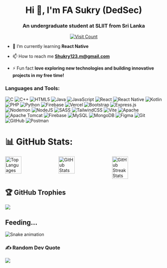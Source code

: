 <h1 align="center">Hi 👋, I'm FA Sukry (DedSec)</h1>
<h3 align="center">An undergraduate student at SLIIT from Sri Lanka</h3>

<p align="center">
  <a href="https://visitcount.itsvg.in">
    <img src="https://visitcount.itsvg.in/api?id=dedsec-24&icon=2&color=4" alt="Visit Count">
  </a>
</p>

- 🌱 I’m currently learning **React Native**

- 📫 How to reach me **Shukry123.m@gmail.com**

- ⚡ Fun fact **love exploring new technologies and building innovative projects in my free time!**

<h3 align="left"></h3>
<p align="left">
</p>

<h3 align="left">Languages and Tools:</h3>

![C](https://img.shields.io/badge/c-%2300599C.svg?style=for-the-badge&logo=c&logoColor=white) ![C++](https://img.shields.io/badge/c++-%2300599C.svg?style=for-the-badge&logo=c%2B%2B&logoColor=white) ![HTML5](https://img.shields.io/badge/html5-%23E34F26.svg?style=for-the-badge&logo=html5&logoColor=white) ![Java](https://img.shields.io/badge/java-%23ED8B00.svg?style=for-the-badge&logo=openjdk&logoColor=white) ![JavaScript](https://img.shields.io/badge/javascript-%23323330.svg?style=for-the-badge&logo=javascript&logoColor=%23F7DF1E) ![React](https://img.shields.io/badge/react-%2320232a.svg?style=for-the-badge&logo=react&logoColor=%2361DAFB) ![React Native](https://img.shields.io/badge/react_native-%2320232a.svg?style=for-the-badge&logo=react&logoColor=%2361DAFB) ![Kotlin](https://img.shields.io/badge/kotlin-%237F52FF.svg?style=for-the-badge&logo=kotlin&logoColor=white) ![PHP](https://img.shields.io/badge/php-%23777BB4.svg?style=for-the-badge&logo=php&logoColor=white) ![Python](https://img.shields.io/badge/python-3670A0?style=for-the-badge&logo=python&logoColor=ffdd54) ![Firebase](https://img.shields.io/badge/firebase-%23039BE5.svg?style=for-the-badge&logo=firebase) ![Vercel](https://img.shields.io/badge/vercel-%23000000.svg?style=for-the-badge&logo=vercel&logoColor=white) ![Bootstrap](https://img.shields.io/badge/bootstrap-%238511FA.svg?style=for-the-badge&logo=bootstrap&logoColor=white) ![Express.js](https://img.shields.io/badge/express.js-%23404d59.svg?style=for-the-badge&logo=express&logoColor=%2361DAFB) ![Nodemon](https://img.shields.io/badge/NODEMON-%23323330.svg?style=for-the-badge&logo=nodemon&logoColor=%BBDEAD) ![NodeJS](https://img.shields.io/badge/node.js-6DA55F?style=for-the-badge&logo=node.js&logoColor=white) ![SASS](https://img.shields.io/badge/SASS-hotpink.svg?style=for-the-badge&logo=SASS&logoColor=white) ![TailwindCSS](https://img.shields.io/badge/tailwindcss-%2338B2AC.svg?style=for-the-badge&logo=tailwind-css&logoColor=white) ![Vite](https://img.shields.io/badge/vite-%23646CFF.svg?style=for-the-badge&logo=vite&logoColor=white) ![Apache](https://img.shields.io/badge/apache-%23D42029.svg?style=for-the-badge&logo=apache&logoColor=white) ![Apache Tomcat](https://img.shields.io/badge/apache%20tomcat-%23F8DC75.svg?style=for-the-badge&logo=apache-tomcat&logoColor=black) ![Firebase](https://img.shields.io/badge/firebase-a08021?style=for-the-badge&logo=firebase&logoColor=ffcd34) ![MySQL](https://img.shields.io/badge/mysql-4479A1.svg?style=for-the-badge&logo=mysql&logoColor=white) ![MongoDB](https://img.shields.io/badge/MongoDB-%234ea94b.svg?style=for-the-badge&logo=mongodb&logoColor=white) ![Figma](https://img.shields.io/badge/figma-%23F24E1E.svg?style=for-the-badge&logo=figma&logoColor=white) ![Git](https://img.shields.io/badge/git-%23F05033.svg?style=for-the-badge&logo=git&logoColor=white) ![GitHub](https://img.shields.io/badge/github-%23121011.svg?style=for-the-badge&logo=github&logoColor=white) ![Postman](https://img.shields.io/badge/Postman-FF6C37?style=for-the-badge&logo=postman&logoColor=white)

# 📊 GitHub Stats:
<div style="display: flex; justify-content: space-between;">
  <img src="https://github-readme-stats.vercel.app/api/top-langs/?username=dedsec-24&theme=dark&hide_border=false&include_all_commits=false&count_private=false&layout=compact" alt="Top Languages" style="width: 32%;">
  <img src="https://github-readme-stats.vercel.app/api?username=dedsec-24&theme=dark&hide_border=false&include_all_commits=false&count_private=false" alt="GitHub Stats" style="width: 32%;">
  <img src="https://github-readme-streak-stats.herokuapp.com/?user=dedsec-24&theme=dark&hide_border=false" alt="GitHub Streak Stats" style="width: 32%;">
</div>

## 🏆 GitHub Trophies
![](https://github-profile-trophy.vercel.app/?username=IT22052124&theme=radical&no-frame=false&no-bg=true&margin-w=4)

## Feeding...
![Snake animation](https://raw.githubusercontent.com/IT22052124/IT22052124/output/github-contribution-grid-snake-dark.svg)
  

### ✍️ Random Dev Quote
![](https://quotes-github-readme.vercel.app/api?type=horizontal&theme=dark)
